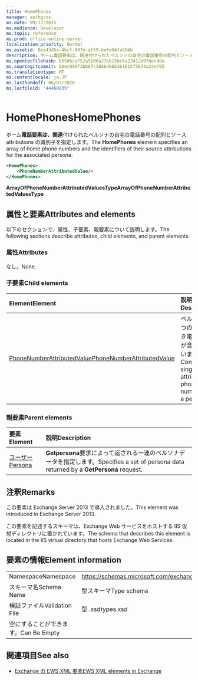 ```yaml
---
title: HomePhones
manager: sethgros
ms.date: 09/17/2015
ms.audience: Developer
ms.topic: reference
ms.prod: office-online-server
localization_priority: Normal
ms.assetid: 8ea43d5a-4bcf-497e-a559-6efe94fa604b
description: ホーム電話要素は、関連付けられたペルソナの自宅の電話番号の配列とソース attributions の識別子を指定します。
ms.openlocfilehash: b55d6ca752a5b00a27eb158c6a22412a9f4ecdda
ms.sourcegitcommit: 88ec988f2bb67c1866d06b361615f3674a24e795
ms.translationtype: MT
ms.contentlocale: ja-JP
ms.lasthandoff: 06/03/2020
ms.locfileid: "44460835"
---
```

# <a name="homephones"></a><span data-ttu-id="6e536-103">HomePhones</span><span class="sxs-lookup"><span data-stu-id="6e536-103">HomePhones</span></span>

<span data-ttu-id="6e536-104">ホーム**電話要素は、関連**付けられたペルソナの自宅の電話番号の配列とソース attributions の識別子を指定します。</span><span class="sxs-lookup"><span data-stu-id="6e536-104">The **HomePhones** element specifies an array of home phone numbers and the identifiers of their source attributions for the associated persona.</span></span> 
  
```XML
<HomePhones>
    <PhoneNumberAttributedValue/>
</HomePhones>
```

 <span data-ttu-id="6e536-105">**ArrayOfPhoneNumberAttributedValuesType**</span><span class="sxs-lookup"><span data-stu-id="6e536-105">**ArrayOfPhoneNumberAttributedValuesType**</span></span>
## <a name="attributes-and-elements"></a><span data-ttu-id="6e536-106">属性と要素</span><span class="sxs-lookup"><span data-stu-id="6e536-106">Attributes and elements</span></span>

<span data-ttu-id="6e536-107">以下のセクションで、属性、子要素、親要素について説明します。</span><span class="sxs-lookup"><span data-stu-id="6e536-107">The following sections describe attributes, child elements, and parent elements.</span></span>
  
### <a name="attributes"></a><span data-ttu-id="6e536-108">属性</span><span class="sxs-lookup"><span data-stu-id="6e536-108">Attributes</span></span>

<span data-ttu-id="6e536-109">なし。</span><span class="sxs-lookup"><span data-stu-id="6e536-109">None.</span></span>
  
### <a name="child-elements"></a><span data-ttu-id="6e536-110">子要素</span><span class="sxs-lookup"><span data-stu-id="6e536-110">Child elements</span></span>

|<span data-ttu-id="6e536-111">**Element**</span><span class="sxs-lookup"><span data-stu-id="6e536-111">**Element**</span></span>|<span data-ttu-id="6e536-112">**説明**</span><span class="sxs-lookup"><span data-stu-id="6e536-112">**Description**</span></span>|
|:-----|:-----|
|[<span data-ttu-id="6e536-113">PhoneNumberAttributedValue</span><span class="sxs-lookup"><span data-stu-id="6e536-113">PhoneNumberAttributedValue</span></span>](phonenumberattributedvalue.md) <br/> |<span data-ttu-id="6e536-114">ペルソナの1つの属性付き電話番号が含まれています。</span><span class="sxs-lookup"><span data-stu-id="6e536-114">Contains a single attributed phone number for a persona.</span></span>  <br/> |
   
### <a name="parent-elements"></a><span data-ttu-id="6e536-115">親要素</span><span class="sxs-lookup"><span data-stu-id="6e536-115">Parent elements</span></span>

|<span data-ttu-id="6e536-116">**要素**</span><span class="sxs-lookup"><span data-stu-id="6e536-116">**Element**</span></span>|<span data-ttu-id="6e536-117">**説明**</span><span class="sxs-lookup"><span data-stu-id="6e536-117">**Description**</span></span>|
|:-----|:-----|
|[<span data-ttu-id="6e536-118">ユーザー</span><span class="sxs-lookup"><span data-stu-id="6e536-118">Persona</span></span>](persona.md) <br/> |<span data-ttu-id="6e536-119">**Getpersona**要求によって返される一連のペルソナデータを指定します。</span><span class="sxs-lookup"><span data-stu-id="6e536-119">Specifies a set of persona data returned by a **GetPersona** request.</span></span>  <br/> |
   
## <a name="remarks"></a><span data-ttu-id="6e536-120">注釈</span><span class="sxs-lookup"><span data-stu-id="6e536-120">Remarks</span></span>

<span data-ttu-id="6e536-121">この要素は Exchange Server 2013 で導入されました。</span><span class="sxs-lookup"><span data-stu-id="6e536-121">This element was introduced in Exchange Server 2013.</span></span>
  
<span data-ttu-id="6e536-122">この要素を記述するスキーマは、Exchange Web サービスをホストする IIS 仮想ディレクトリに置かれています。</span><span class="sxs-lookup"><span data-stu-id="6e536-122">The schema that describes this element is located in the IIS virtual directory that hosts Exchange Web Services.</span></span>
  
## <a name="element-information"></a><span data-ttu-id="6e536-123">要素の情報</span><span class="sxs-lookup"><span data-stu-id="6e536-123">Element information</span></span>

|||
|:-----|:-----|
|<span data-ttu-id="6e536-124">Namespace</span><span class="sxs-lookup"><span data-stu-id="6e536-124">Namespace</span></span>  <br/> |https://schemas.microsoft.com/exchange/services/2006/types  <br/> |
|<span data-ttu-id="6e536-125">スキーマ名</span><span class="sxs-lookup"><span data-stu-id="6e536-125">Schema Name</span></span>  <br/> |<span data-ttu-id="6e536-126">型スキーマ</span><span class="sxs-lookup"><span data-stu-id="6e536-126">Type schema</span></span>  <br/> |
|<span data-ttu-id="6e536-127">検証ファイル</span><span class="sxs-lookup"><span data-stu-id="6e536-127">Validation File</span></span>  <br/> |<span data-ttu-id="6e536-128">型 .xsd</span><span class="sxs-lookup"><span data-stu-id="6e536-128">types.xsd</span></span>  <br/> |
|<span data-ttu-id="6e536-129">空にすることができます。</span><span class="sxs-lookup"><span data-stu-id="6e536-129">Can Be Empty</span></span>  <br/> ||
   
## <a name="see-also"></a><span data-ttu-id="6e536-130">関連項目</span><span class="sxs-lookup"><span data-stu-id="6e536-130">See also</span></span>



- [<span data-ttu-id="6e536-131">Exchange の EWS XML 要素</span><span class="sxs-lookup"><span data-stu-id="6e536-131">EWS XML elements in Exchange</span></span>](ews-xml-elements-in-exchange.md)

